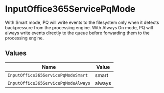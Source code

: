 # InputOffice365ServicePqMode

With Smart mode, PQ will write events to the filesystem only when it detects backpressure from the processing engine. With Always On mode, PQ will always write events directly to the queue before forwarding them to the processing engine.


## Values

| Name                                | Value                               |
| ----------------------------------- | ----------------------------------- |
| `InputOffice365ServicePqModeSmart`  | smart                               |
| `InputOffice365ServicePqModeAlways` | always                              |